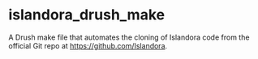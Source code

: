 islandora_drush_make
====================

A Drush make file that automates the cloning of Islandora code from the official Git repo at https://github.com/Islandora.
